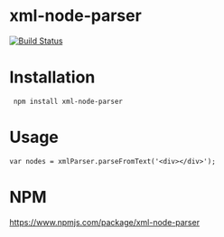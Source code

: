 # xml-node-parser

[![Build Status](https://travis-ci.org/samick17/xml-node-parser.svg?branch=master)](https://travis-ci.org/samick17/xml-node-parser)

# Installation

```  npm install xml-node-parser ```

# Usage
``` var nodes = xmlParser.parseFromText('<div></div>'); ```

# NPM
https://www.npmjs.com/package/xml-node-parser
